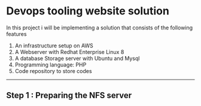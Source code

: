 # Devops tooling website solution
In this project i will be implementing a solution that consists of the following features

1. An infrastructure setup on AWS
2. A Webserver with Redhat Enterprise Linux 8
3. A database Storage server with Ubuntu and Mysql
4. Programming language: PHP
5. Code repository to store codes

---

## Step 1 : Preparing the NFS server
